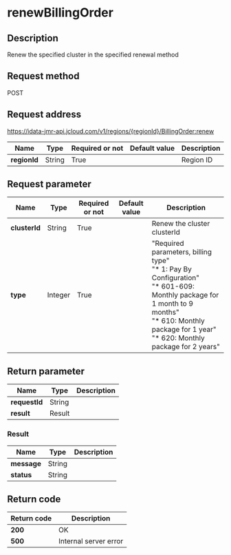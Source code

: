 # renewBillingOrder


## Description
Renew the specified cluster in the specified renewal method

## Request method
POST

## Request address
https://idata-jmr-api.jcloud.com/v1/regions/{regionId}/BillingOrder:renew

|Name|Type|Required or not|Default value|Description|
|---|---|---|---|---|
|**regionId**|String|True||Region ID|

## Request parameter
|Name|Type|Required or not|Default value|Description|
|---|---|---|---|---|
|**clusterId**|String|True||Renew the cluster clusterId|
|**type**|Integer|True||"Required parameters, billing type"<br>      "* 1: Pay By Configuration"<br>      "* 601-609: Monthly package for 1 month to 9 months"<br>      "* 610: Monthly package for 1 year"<br>      "* 620: Monthly package for 2 years"<br>|


## Return parameter
|Name|Type|Description|
|---|---|---|
|**requestId**|String||
|**result**|Result||


### <a name="Result">Result</a>
|Name|Type|Description|
|---|---|---|
|**message**|String||
|**status**|String||

## Return code
|Return code|Description|
|---|---|
|**200**|OK|
|**500**|Internal server error|
